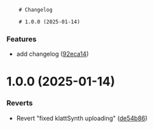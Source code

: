 
		# Changelog

		# 1.0.0 (2025-01-14)


### Features

* add changelog ([92eca14](https://github.com/jon-myers/idtp/commit/92eca14fbe5620754f4441f248249de10715aab3))



# 1.0.0 (2025-01-14)


### Reverts

* Revert "fixed klattSynth uploading" ([de54b86](https://github.com/jon-myers/idtp/commit/de54b86bfbec37d29911174d9fa236343a1abf3f))



